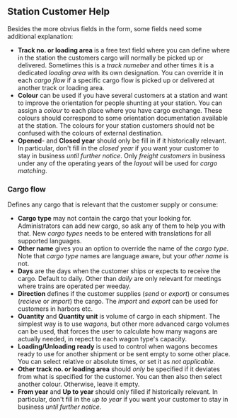 ﻿## Station Customer Help
Besides the more obvius fields in the form, some fields need some additional explanation:
- **Track no. or loading area**
is a free text field where you can define where in the station the customers cargo will normally be picked up or delivered.
Sometimes this is a *track numeber* and other times it is a dedicated *loading area* with its own designation.
You can override it in each *cargo flow* if a specific cargo flow is picked up or delivered at another track or loading area.
- **Colour** can be used if you have several customers at a station and want to improve the orientation for people shunting at your station. 
You can assign a *colour* to each place where you have cargo exchange. 
These colours should correspond to some orientation documentation available at the station.
The colours for your station customers should not be confused with the colours of external destination.
- **Opened**- and **Closed year**
should only be fill in if it historically relevant. 
In particular, don't fill in the *closed year* if you want your customer to stay in business *until further notice*.
Only *freight customers* in business under any of the operating years of the *layout* will be used for *cargo matching*.
### Cargo flow
Defines any cargo that is relevant that the customer supply or consume:
- **Cargo type** may not contain the cargo that your looking for. 
Administrators can add new cargo, so ask any of them to help you with that.
New *cargo types* needs to be entered with translations for all supported languages.
- **Other name** gives you an option to override the name of the *cargo type*. 
Note that *cargo type* names are language aware, but your *other name* is not.
- **Days** are the days when the customer ships or expects to receive the cargo. Default to daily. 
Other than *daily* are only relevant for meetings where trains are operated per weeday.
- **Direction** defines if the customer supplies (*send* or *export*) or consumes (*recieve* or *import*) the cargo. 
The *import* and *export* can be used for customers in harbors etc. 
- **Ouantity** and **Quantity unit** is volume of cargo in each shipment. 
The simplest way is to use *wagons*, but other more advanced cargo volumes can be used,
that forces the user to calculate how many wagons are actually needed, in repect to each wagon type's capacity.
- **Loading/Unloading ready** is used to control when wagons becomes ready to use 
for another shipment or be sent empty to some other place. 
You can select relative or absolute times, or set it as *not applicable*.
- **Other track no. or loading area** should *only* be specified if it deviates from what is specified for the customer.
You can then also then select another colour. Otherwise, leave it empty.
- **From year** and **Up to year**
should only filled if historically relevant. 
In particular, don't fill in the *up to year* if you want your customer to stay in business *until further notice*.





